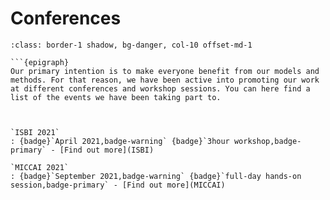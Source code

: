 # Conferences


```{admonition} **Events and Workshops**
:class: border-1 shadow, bg-danger, col-10 offset-md-1

```{epigraph}
Our primary intention is to make everyone benefit from our models and methods. For that reason, we have been active into promoting our work at different conferences and workshop sessions. You can here find a list of the events we have been taking part to.
```
````


`ISBI 2021`
: {badge}`April 2021,badge-warning` {badge}`3hour workshop,badge-primary` - [Find out more](ISBI)

`MICCAI 2021`
: {badge}`September 2021,badge-warning` {badge}`full-day hands-on session,badge-primary` - [Find out more](MICCAI) 
 
